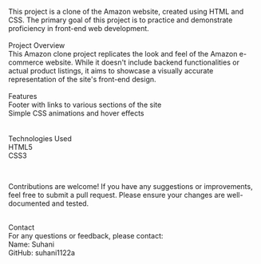 This project is a clone of the Amazon website, created using HTML and CSS. The primary goal of this project is to practice and demonstrate proficiency in front-end web development.
<br><br>
Project Overview<br>
This Amazon clone project replicates the look and feel of the Amazon e-commerce website. While it doesn't include backend functionalities or actual product listings, it aims to showcase a visually accurate representation of the site's front-end design.
<br><br>
Features<br>
Footer with links to various sections of the site<br>
Simple CSS animations and hover effects<br>
<br><br>
Technologies Used<br>
HTML5<br>
CSS3<br>

<br>

Contributions are welcome! If you have any suggestions or improvements, feel free to submit a pull request. Please ensure your changes are well-documented and tested.<br><br>


Contact<br>
For any questions or feedback, please contact:<br>
Name: Suhani<br>
GitHub: suhani1122a<br>
